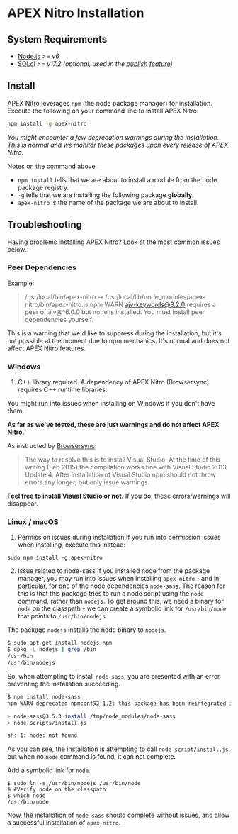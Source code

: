 # APEX Nitro Installation

## System Requirements

- [Node.js](https://nodejs.org) _>= v6_
- [SQLcl](http://www.oracle.com/technetwork/developer-tools/sqlcl/overview/index.html) _>= v17.2 (optional, used in the [publish feature](publish.md))_

## Install

APEX Nitro leverages `npm` (the node package manager) for installation. Execute the following on your command line to install APEX Nitro:

```bash
npm install -g apex-nitro
```

_You might encounter a few deprecation warnings during the installation. This is normal and we monitor these packages upon every release of APEX Nitro._

Notes on the command above:

- `npm install` tells that we are about to install a module from the node package registry.
- `-g` tells that we are installing the following package **globally**.
- `apex-nitro` is the name of the package we are about to install.

## Troubleshooting

Having problems installing APEX Nitro? Look at the most common issues below.

### Peer Dependencies

Example: 

> /usr/local/bin/apex-nitro -> /usr/local/lib/node_modules/apex-nitro/bin/apex-nitro.js
npm WARN ajv-keywords@3.2.0 requires a peer of ajv@^6.0.0 but none is installed. You must install peer dependencies yourself.

This is a warning that we'd like to suppress during the installation, but it's not possible at the moment due to npm mechanics. It's normal and does not affect APEX Nitro features.

### Windows

1. C++ library required. A dependency of APEX Nitro (Browsersync) requires C++ runtime libraries.

  You might run into issues when installing on Windows if you don't have them.

  **As far as we've tested, these are just warnings and do not affect APEX Nitro.**

  As instructed by [Browsersync](https://www.browsersync.io/docs/#windows-users):

  > The way to resolve this is to install Visual Studio. At the time of this writing (Feb 2015) the compilation works fine with Visual Studio 2013 Update 4. After installation of Visual Studio npm should not throw errors any longer, but only issue warnings.

  **Feel free to install Visual Studio or not.** If you do, these errors/warnings will disappear.

### Linux / macOS

1. Permission issues during installation If you run into permission issues when installing, execute this instead:

  ```
  sudo npm install -g apex-nitro
  ```

2. Issue related to node-sass If you installed node from the package manager, you may run into issues when installing `apex-nitro` - and in particular, for one of the node dependencies `node-sass`. The reason for this is that this package tries to run a node script using the `node` command, rather than `nodejs`. To get around this, we need a binary for `node` on the classpath - we can create a symbolic link for `/usr/bin/node` that points to `/usr/bin/nodejs`.

  The package `nodejs` installs the node binary to `nodejs`.

  ```bash
  $ sudo apt-get install nodejs npm
  $ dpkg -L nodejs | grep /bin
  /usr/bin
  /usr/bin/nodejs
  ```

  So, when attempting to install `node-sass`, you are presented with an error preventing the installation succeeding.

  ```bash
  $ npm install node-sass
  npm WARN deprecated npmconf@2.1.2: this package has been reintegrated into npm and is now out of date with respect to npm

  > node-sass@3.5.3 install /tmp/node_modules/node-sass
  > node scripts/install.js

  sh: 1: node: not found
  ```

  As you can see, the installation is attempting to call `node script/install.js`, but when no `node` command is found, it can not complete.

  Add a symbolic link for `node`.

  ```
  $ sudo ln -s /usr/bin/nodejs /usr/bin/node
  $ #Verify node on the classpath
  $ which node
  /usr/bin/node
  ```

  Now, the installation of `node-sass` should complete without issues, and allow a successful installation of `apex-nitro`.
